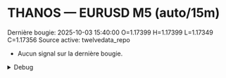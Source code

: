 # THANOS — EURUSD M5 (auto/15m)
Dernière bougie: 2025-10-03 15:40:00  O=1.17399  H=1.17399  L=1.17349  C=1.17356
Source active: twelvedata_repo

- Aucun signal sur la dernière bougie.

<details><summary>Debug</summary>

- TD_API_KEY manquant.

</details>